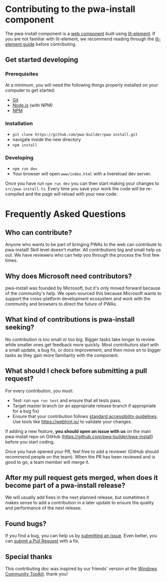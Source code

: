 # Contributing to the pwa-install component

The pwa-install component is a [web component](https://developer.mozilla.org/en-US/docs/Web/Web_Components) built using [lit-element](https://lit-element.polymer-project.org/). If you are not familiar with lit-element, we recommend reading through the [lit-element guide](https://lit-element.polymer-project.org/guide) before contributing.

## Get started developing

### Prerequisites

At a minimum, you will need the following things properly installed on your computer to get started:

* [Git](http://git-scm.com/)
* [Node.js](http://nodejs.org/) (with NPM)
* [NPM](http://npmjs.com/)

### Installation

* `git clone https://github.com/pwa-builder/pwa-install.git`
* navigate inside the new directory
* `npm install`

### Developing

* `npm run dev`
* Your browser will open `www/index.html` with a livereload dev server.

Once you have run `npm run dev` you can then start making your changes to `src/pwa-install.ts`. Every time you save your work the code will be re-compiled and the page will reload with your new code. 


# Frequently Asked Questions

## Who can contribute?

Anyone who wants to be part of bringing PWAs to the web can contribute to pwa-install! Skill level doesn't matter. All contributions big and small help us out. We have reviewers who can help you through the process the first few times.

## Why does Microsoft need contributors?

pwa-install was founded by Microsoft, but it's only moved forward because of the community's help.  We open-sourced this because Microsoft wants to support the cross-platform development ecosystem and work with the community and browsers to direct the future of PWAs.

## What kind of contributions is pwa-install seeking?

No contribution is too small or too big. Bigger tasks take longer to review while smaller ones get feedback more quickly. Most contributors start with a small update, a bug fix, or docs improvement, and then move on to bigger tasks as they gain more familiarity with the component.

## What should I check before submitting a pull request?

For every contribution, you must:

* Test: run `npm run test` and ensure that all tests pass.
* Target master branch (or an appropriate release branch if appropriate for a bug fix)
* Ensure that your contribution follows [standard accessibility guidelines](https://docs.microsoft.com/en-us/microsoft-edge/accessibility/design). Use tools like https://webhint.io/ to validate your changes.

If adding a new feature, 
    **you should open an issue with us** on the main pwa-install repo on GitHub (https://github.com/pwa-builder/pwa-install) before you start coding.

Once you have opened your PR, feel free to add a reviewer (GitHub should recommend people on the team). When the PR has been reviewed and is good to go, a team member will merge it.

## After my pull request gets merged, when does it become part of a pwa-install release?
 
We will usually add fixes in the next planned release, but sometimes it makes sense to add a contribution in a later update to ensure the quality and performance of the next release.

## Found bugs?
If you find a bug, you can help us by
[submitting an issue](https://github.com/pwa-builder/pwa-install/issues). Even better, you can
[submit a Pull Request](#pr) with a fix.

## Special thanks
This contributing doc was inspired by our friends' version at the [Windows Community Toolkit](https://github.com/windows-toolkit/WindowsCommunityToolkit/).
thank you!
